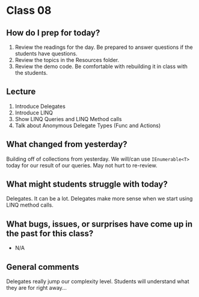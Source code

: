 # Class 08

## How do I prep for today?
1. Review the readings for the day. Be prepared to answer questions if the students have questions.
1. Review the topics in the Resources folder.
1. Review the demo code. Be comfortable with rebuilding it in class with the students.

## Lecture
1. Introduce Delegates
1. Introduce LINQ
1. Show LINQ Queries and LINQ Method calls
1. Talk about Anonymous Delegate Types (Func and Actions)

## What changed from yesterday? 
Building off of collections from yesterday. We will/can use `IEnumerable<T>` today for our result of our queries. May not hurt to re-review.

## What might students struggle with today?  
Delegates. It can be a lot. Delegates make more sense when we start using LINQ method calls. 

## What bugs, issues, or surprises have come up in the past for this class?
- N/A

## General comments
Delegates really jump our complexity level. Students will understand what they are for right away...